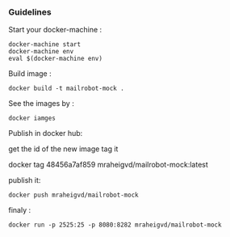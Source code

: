 ### Guidelines


Start your docker-machine :

```
docker-machine start
docker-machine env
eval $(docker-machine env)
```

Build image :

```
docker build -t mailrobot-mock .
```

See the images by :

```
docker iamges
```

Publish in docker hub:

get the id of the new image tag it

docker tag 48456a7af859 mraheigvd/mailrobot-mock:latest

publish it:

```docker push mraheigvd/mailrobot-mock```


finaly :

```docker run -p 2525:25 -p 8080:8282 mraheigvd/mailrobot-mock```
